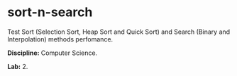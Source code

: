# sort-n-search

Test Sort (Selection Sort, Heap Sort and Quick Sort) and Search (Binary and Interpolation) methods perfomance.

**Discipline:** Computer Science.

**Lab:** 2.

